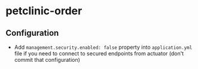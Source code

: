 # petclinic-order

## Configuration
* Add `management.security.enabled: false` property into `application.yml` file if you need to connect to secured endpoints from actuator (don't commit that configuration) 
